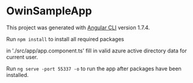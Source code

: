 # OwinSampleApp

This project was generated with [Angular CLI](https://github.com/angular/angular-cli) version 1.7.4.

Run `npm install` to install all required packages


in './src/app/app.component.ts' fill in valid azure active directory data for current user.


Run `ng serve -port 55337 -o` to run the app after packages have been installed.


